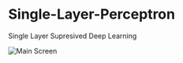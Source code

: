 # Single-Layer-Perceptron
Single Layer Supresived Deep Learning

![Main Screen](https://ibb.co/prK4y52)
